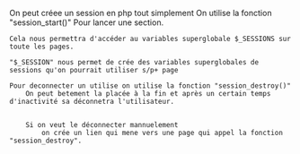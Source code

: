 On peut créee un session en php tout simplement
    On utilise la fonction "session_start()" Pour lancer une section.

    Cela nous permettra d'accéder au variables superglobale $_SESSIONS sur toute les pages.

    "$_SESSION" nous permet de crée des variables superglobales de sessions qu'on pourrait utiliser s/p+ page

    Pour deconnecter un utilise on utilise la fonction "session_destroy()"
        On peut betement la placée à la fin et après un certain temps d'inactivité sa déconnetra l'utilisateur.


        Si on veut le déconnecter mannuelement
            on crée un lien qui mene vers une page qui appel la fonction "session_destroy".

        